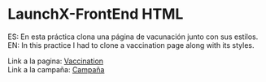 # LaunchX-FrontEnd HTML

ES: En esta práctica clona una página de vacunación junto con sus estilos.<br>
EN: In this practice I had to clone a vaccination page along with its styles.

Link a la pagina: [Vaccination](https://mariomog.github.io/landing-vaccination/)<br>
Link a la campaña: [Campaña](https://github.com/MarioMog/LaunchX-FrontEnd/blob/main/03-CSS/vacunacion.md)
